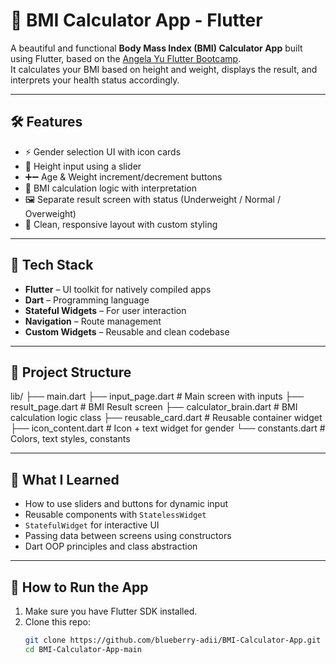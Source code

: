# 🧮 BMI Calculator App - Flutter

A beautiful and functional **Body Mass Index (BMI) Calculator App** built using Flutter, based on the [Angela Yu Flutter Bootcamp](https://www.udemy.com/course/flutter-bootcamp-with-dart/).  
It calculates your BMI based on height and weight, displays the result, and interprets your health status accordingly.

---

## 🛠️ Features

- ⚡ Gender selection UI with icon cards
- 📏 Height input using a slider
- ➕➖ Age & Weight increment/decrement buttons
- 🧮 BMI calculation logic with interpretation
- 🖼️ Separate result screen with status (Underweight / Normal / Overweight)
- 🎯 Clean, responsive layout with custom styling

---

## 🔧 Tech Stack

- **Flutter** – UI toolkit for natively compiled apps
- **Dart** – Programming language
- **Stateful Widgets** – For user interaction
- **Navigation** – Route management
- **Custom Widgets** – Reusable and clean codebase

---

## 📂 Project Structure

lib/
├── main.dart
├── input_page.dart # Main screen with inputs
├── result_page.dart # BMI Result screen
├── calculator_brain.dart # BMI calculation logic class
├── reusable_card.dart # Reusable container widget
├── icon_content.dart # Icon + text widget for gender
└── constants.dart # Colors, text styles, constants

---

## 🧠 What I Learned

- How to use sliders and buttons for dynamic input
- Reusable components with `StatelessWidget`
- `StatefulWidget` for interactive UI
- Passing data between screens using constructors
- Dart OOP principles and class abstraction

---

## 🚀 How to Run the App

1. Make sure you have Flutter SDK installed.
2. Clone this repo:
   ```bash
   git clone https://github.com/blueberry-adii/BMI-Calculator-App.git
   cd BMI-Calculator-App-main
   ```
